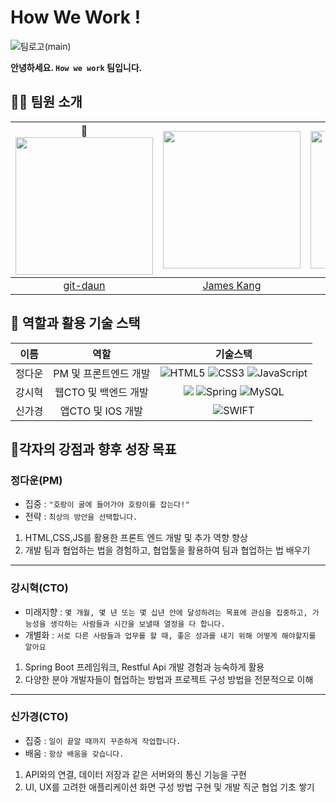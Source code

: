 # How We Work !

![팀로고(main)](https://user-images.githubusercontent.com/79829085/152790831-a2184e81-b9e7-4aae-891c-aa33b8a96447.png)

__안녕하세요. `How we work` 팀입니다.__ 

## 🙋‍♂️ 팀원 소개

|👑 <br>[<img src="https://avatars.githubusercontent.com/u/94218285?v=4" width="220px;" alt=""/>](https://github.com/git-daun) | [<img src="https://avatars.githubusercontent.com/u/79829085?v=4" width="220px">](https://github.com/Si-Hyeak-KANG)|[<img src="https://avatars.githubusercontent.com/u/82161055?v=4" width="220px" >](https://github.com/happyduck-git) |
|:---:|:---:|:---:|
|[git-daun](https://github.com/git-daun) |[James Kang](https://github.com/Si-Hyeak-KANG) |[GG](https://github.com/happyduck-git)| 


## 🧩 역할과 활용 기술 스택
|이름|역할|기술스택|
|:---:|:---:|:---:|
|정다운|PM 및 프론트엔드 개발|![HTML5](https://img.shields.io/badge/html5-%23E34F26.svg?style=for-the-btn&logo=html5&logoColor=white)&nbsp;![CSS3](https://img.shields.io/badge/css3-%231572B6.svg?style=for-the-btn&logo=css3&logoColor=white)&nbsp;![JavaScript](https://img.shields.io/badge/javascript-%23F7DF1E.svg?style=for-the-btn&logo=javascript&logoColor=black)|
|강시혁|웹CTO 및 백엔드 개발|<img src="https://img.shields.io/badge/java-007396?style=for-the-btn&logo=java&logoColor=white">&nbsp;![Spring](https://img.shields.io/badge/spring-%236DB33F.svg?style=for-the-btn&logo=spring&logoColor=white)&nbsp;![MySQL](https://img.shields.io/badge/mysql-%2300f.svg?style=for-the-btn&logo=mysql&logoColor=white)|
|신가경|앱CTO 및 IOS 개발|![SWIFT](https://img.shields.io/badge/swift%20-white.svg?style=flat-square&logo=Swift&logoColor=black)|

## 💪각자의 강점과 향후 성장 목표

### 정다운(PM)

* 집중 :
` "호랑이 굴에 들어가야 호랑이를 잡는다!" `
* 전략 :
`최상의 방안을 선택합니다.`

1) HTML,CSS,JS를 활용한 프론트 엔드 개발 및 추가 역향 향상
2) 개발 팀과 협업하는 법을 경험하고, 협업툴을 활용하여 팀과 협업하는 법 배우기

---

### 강시혁(CTO)

* 미래지향 :
`몇 개월, 몇 년 또는 몇 십년 안에 달성하려는 목표에 관심을 집중하고, 가능성을 생각하는 사람들과 시간을 보낼때 열정을 다 합니다.`
* 개별화 :
`서로 다른 사람들과 업무를 할 때, 좋은 성과를 내기 위해 어떻게 해야할지를 알아요`

1) Spring Boot 프레임워크, Restful Api 개발 경험과 능숙하게 활용
2) 다양한 분야 개발자들이 협업하는 방법과 프로젝트 구성 방법을 전문적으로 이해
---

### 신가경(CTO)

* 집중 :
`일이 끝알 때까지 꾸준하게 작업합니다.`
* 배움 :
`항상 배움을 갖습니다.`

1. API와의 연결, 데이터 저장과 같은 서버와의 통신 기능을 구현
2. UI, UX를 고려한 애플리케이션 화면 구성 방법 구현 및 개발 직군 협업 기초 쌓기
